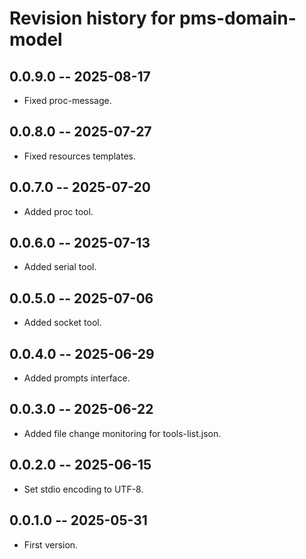 # Revision history for pms-domain-model

## 0.0.9.0 -- 2025-08-17

* Fixed proc-message.

## 0.0.8.0 -- 2025-07-27

* Fixed resources templates.

## 0.0.7.0 -- 2025-07-20

* Added proc tool.

## 0.0.6.0 -- 2025-07-13

* Added serial tool.

## 0.0.5.0 -- 2025-07-06

* Added socket tool.

## 0.0.4.0 -- 2025-06-29

* Added prompts interface.

## 0.0.3.0 -- 2025-06-22

* Added file change monitoring for tools-list.json.

## 0.0.2.0 -- 2025-06-15

* Set stdio encoding to UTF-8.

## 0.0.1.0 -- 2025-05-31

* First version.
